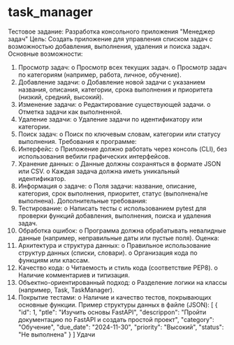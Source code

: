 # task_manager

Тестовое задание: Разработка консольного приложения "Менеджер задач"
Цель:
Создать приложение для управления списком задач с возможностью добавления,
выполнения, удаления и поиска задач.
Основные возможности:

1. Просмотр задач:
   o Просмотр всех текущих задач.
   o Просмотр задач по категориям (например, работа, личное, обучение).
2. Добавление задачи:
   o Добавление новой задачи с указанием названия, описания, категории, срока
   выполнения и приоритета (низкий, средний, высокий).
3. Изменение задачи:
   o Редактирование существующей задачи.
   o Отметка задачи как выполненной.
4. Удаление задачи:
   o Удаление задачи по идентификатору или категории.
5. Поиск задач:
   o Поиск по ключевым словам, категории или статусу выполнения.
   Требования к программе:
6. Интерфейс:
   o Приложение должно работать через консоль (CLI), без использования вебили графических интерфейсов.
7. Хранение данных:
   o Данные должны сохраняться в формате JSON или CSV.
   o Каждая задача должна иметь уникальный идентификатор.
8. Информация о задаче:
   o Поля задачи: название, описание, категория, срок выполнения, приоритет,
   статус (выполнена/не выполнена).
   Дополнительные требования:
9. Тестирование:
   o Написать тесты с использованием pytest для проверки функций добавления,
   выполнения, поиска и удаления задач.
10. Обработка ошибок:
    o Программа должна обрабатывать невалидные данные (например,
    неправильные даты или пустые поля).
    Оценка:
11. Архитектура и структура данных:
    o Правильное использование структур данных (списки, словари).
    o Организация кода по функциям или классам.
12. Качество кода:
    o Читаемость и стиль кода (соответствие PEP8).
    o Наличие комментариев и типизация.
13. Объектно-ориентированный подход:
    o Разделение логики на классы (например, Task, TaskManager).
14. Покрытие тестами:
    o Наличие и качество тестов, покрывающих основные функции.
    Пример структуры данных в файле (JSON):
    [
    {
    "id": 1,
    "ptle": "Изучить основы FastAPI",
    "descrippon": "Пройти документацию по FastAPI и создать простой проект",
    "category": "Обучение",
    "due_date": "2024-11-30",
    "priority": "Высокий",
    "status": "Не выполнена"
    }
    ]
    Удачи
